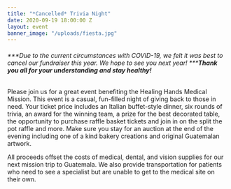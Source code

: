 ```yaml
---
title: "*Cancelled* Trivia Night"
date: 2020-09-19 18:00:00 Z
layout: event
banner_image: "/uploads/fiesta.jpg"
---
```


###### ***Due to the current circumstances with COVID-19, we felt it was best to cancel our fundraiser this year. We hope to see you next year\!&nbsp;******Thank you all for your understanding and stay healthy\!***

Please join us for a great event benefiting the Healing Hands Medical Mission. This event is a casual, fun-filled night of giving back to those in need. Your ticket price includes an Italian buffet-style dinner, six rounds of trivia, an award for the winning team, a prize for the best decorated table, the opportunity to purchase raffle basket tickets and join in on the split the pot raffle and more. Make sure you stay for an auction at the end of the evening including one of a kind bakery creations and original Guatemalan artwork.

All proceeds offset the costs of medical, dental, and vision supplies for our next mission trip to Guatemala. We also provide transportation for patients who need to see a specialist but are unable to get to the medical site on their own.